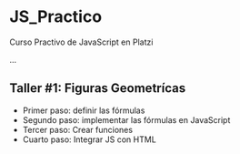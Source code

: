 # JS_Practico
Curso Practivo de JavaScript en Platzi

...

## Taller #1: Figuras Geometrícas

- Primer paso: definir las fórmulas
- Segundo paso: implementar las fórmulas en JavaScript
- Tercer paso: Crear funciones
- Cuarto paso: Integrar JS con HTML